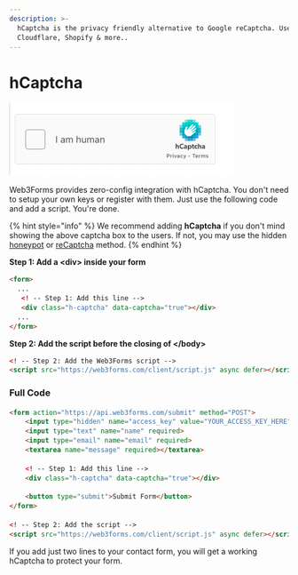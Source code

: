 ```yaml
---
description: >-
  hCaptcha is the privacy friendly alternative to Google reCaptcha. Used by
  Cloudflare, Shopify & more..
---
```


# hCaptcha

![](<../../../.gitbook/assets/CleanShot 2022-08-19 at 18.47.23.png>)

Web3Forms provides zero-config integration with hCaptcha. You don't need to setup your own keys or register with them. Just use the following code and add a script. You're done.&#x20;

{% hint style="info" %}
We recommend adding **hCaptcha** if you don't mind showing the above captcha box to the users. If not, you may use the hidden [honeypot](spam-protection.md) or [reCaptcha](../../pro-features/recaptcha-integration.md) method.&#x20;
{% endhint %}

**Step 1: Add a \<div> inside your form**

```html
<form>
  ...
   <! -- Step 1: Add this line -->
   <div class="h-captcha" data-captcha="true"></div>
  ...
</form>
```

**Step 2: Add the script before the closing of \</body>**

```html
<! -- Step 2: Add the Web3Forms script -->
<script src="https://web3forms.com/client/script.js" async defer></script>
```

### Full Code

```html
<form action="https://api.web3forms.com/submit" method="POST">
    <input type="hidden" name="access_key" value="YOUR_ACCESS_KEY_HERE">
    <input type="text" name="name" required>
    <input type="email" name="email" required>
    <textarea name="message" required></textarea>
    
    <! -- Step 1: Add this line -->
    <div class="h-captcha" data-captcha="true"></div>
    
    <button type="submit">Submit Form</button>
</form>

<! -- Step 2: Add the script -->
<script src="https://web3forms.com/client/script.js" async defer></script>
```

If you add just two lines to your contact form, you will get a working hCaptcha to protect your form.&#x20;

